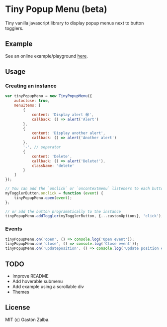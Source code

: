 # Tiny Popup Menu (beta)

Tiny vanilla javascript library to display popup menus next to button togglers.

## Example
See an online example/playground [here](https://raw.githack.com/GastonZalba/tiny-popup-menu/v1.0.1-beta/examples/basic.html).

## Usage
### Creating an instance

```js
var tinyPopupMenu = new TinyPopupMenu({
    autoclose: true,
    menuItems: [
        {
            content: 'Display alert 😎',
            callback: () => alert('Alert')
        },
        {
            content: 'Display another alert',
            callback: () => alert('Another alert')
        },
        '-', // separator
        {
            content: 'Delete',
            callback: () => alert('Delete!'),
            className: 'delete'
        }
    ]
});

// You can add the `onclick` or `oncontextmenu` listeners to each button and trigger the `open` method to it
myTogglerButton.onclick = function (event) {
    tinyPopupMenu.open(event);
};

// or add the button programatically to the instance
tinyPopupMenu.addToggler(myTogglerButton, {...customOptions}, 'click');
```

### Events
```js
tinyPopupMenu.on('open', () => console.log('Open event'));
tinyPopupMenu.on('close', () => console.log('Close event'));
tinyPopupMenu.on('updateposition', () => console.log('Update position event'));
```

## TODO
- Improve README
- Add hoverable submenu
- Add example using a scrollable div
- Themes
## License

MIT (c) Gastón Zalba.
